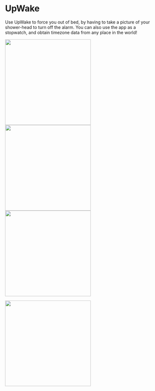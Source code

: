 # UpWake

Use UpWake to force you out of bed, by having to take a picture of your shower-head to turn off the alarm. You can also use the app as a stopwatch, and obtain timezone data from any place in the world!

<img src="https://user-images.githubusercontent.com/35676574/58442102-db686a80-80b5-11e9-9a4b-32a1fb098bfb.png" width="280">                  <img src="https://user-images.githubusercontent.com/35676574/58442182-a4df1f80-80b6-11e9-8a39-d204ed35b2d7.png" width="280">                  <img src="https://user-images.githubusercontent.com/35676574/58442203-e7a0f780-80b6-11e9-99f8-c11d6befd65c.png" width="280">

<img src="https://user-images.githubusercontent.com/35676574/58442256-69912080-80b7-11e9-8d94-259dc39115a5.png" width="280">


